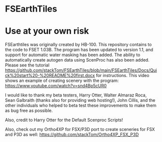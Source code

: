 # FSEarthTiles

# Use at your own risk

FSEarthtiles was originally created by HB-100. This repository contains to the code to FSET 1.03B. The program has been updated to version 1.1, and support for automatic water masking has been added. The ability to automatically create autogen data using ScenProc has also been added. Please see the tutorial https://github.com/stackTom/FSEarthTiles/blob/main/FSEarthTiles/Docs/Quick%20start%20-%20README%20first.docx for instructions. This video shows an example of creating scenery with the program: https://www.youtube.com/watch?v=snd4Bp5cUR0

I would like to thank my beta testers, Harry Otter, Walter Almaraz Roca, Sean Galbraith (thanks also for providing web hosting!), John Cillis, and the other individuals who helped to beta test these improvements to make them as bug free as possible.

Also, credit to Harry Otter for the Default Scenproc Scripts!

Also, check out my Ortho4XP for FSX/P3D port to create sceneries for FSX and P3D as well: https://github.com/stackTom/Ortho4XP_FSX_P3D

